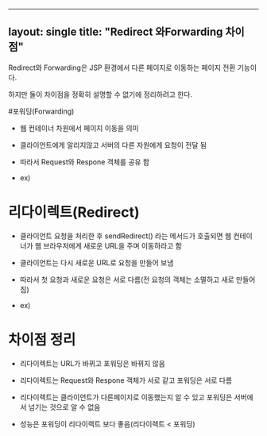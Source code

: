
---
layout: single
title: "Redirect 와Forwarding 차이점"
---

Redirect와 Forwarding은 JSP 환경에서 다른 페이지로 이동하는 페이지 전환 기능이다.

하지만 둘이 차이점을 정확히 설명할 수 없기에 정리하려고 한다.


#포워딩(Forwarding)

- 웹 컨테이너 차원에서 페이지 이동을 의미

- 클라이언트에게 알리지않고 서버의 다른 자원에게 요청이 전달 됨

- 따라서 Request와 Respone 객체를 공유 함

- ex)

# 리다이렉트(Redirect)

- 클라이언트 요청을 처리한 후 sendRedirect() 라는 메서드가 호출되면 웹 컨테이너가 웹 브라우저에게 새로운 URL을 주며 이동하라고 함  

- 클라이언트는 다시 새로운 URL로 요청을 만들어 보냄

- 따라서 첫 요청과 새로운 요청은 서로 다름(전 요청의 객체는 소멸하고 새로 만들어짐)

- ex)

# 차이점 정리

- 리다이렉트는 URL가 바뀌고 포워딩은 바뀌지 않음

- 리다이렉트는 Request와 Respone 객체가 서로 같고 포워딩은 서로 다름

- 리다이렉트는 클라이언트가 다른페이지로 이동했는지 알 수 있고 포워딩은 서버에서 넘기는 것으로 알 수 없음

- 성능은 포워딩이 리다이렉트 보다 좋음(리다이렉트 < 포워딩)
